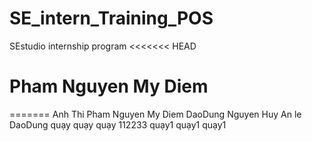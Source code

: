 # SE_intern_Training_POS

SEstudio internship program
<<<<<<< HEAD

# Pham Nguyen My Diem
=======
Anh Thi
Pham Nguyen My Diem
DaoDung
Nguyen Huy
An le
DaoDung
quạy quạy quạy
112233
quạy1 quạy1 quạy1
